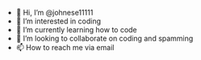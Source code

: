 - 👋 Hi, I’m @johnese11111
- 👀 I’m interested in coding
- 🌱 I’m currently learning how to code
- 💞️ I’m looking to collaborate on coding and spamming
- 📫 How to reach me via email

<!---
johnese11111/johnese11111 is a ✨ special ✨ repository because its `README.md` (this file) appears on your GitHub profile.
You can click the Preview link to take a look at your changes.
--->
